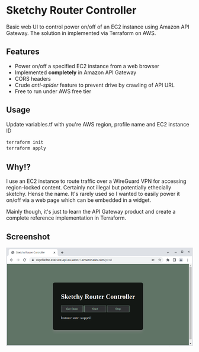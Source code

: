 # Sketchy Router Controller

Basic web UI to control power on/off of an EC2 instance using Amazon API Gateway.
The solution in implemented via Terraform on AWS.

## Features

- Power on/off a specified EC2 instance from a web browser
- Implemented **completely** in Amazon API Gateway
- CORS headers
- Crude *anti-spider* feature to prevent drive by crawling of API URL
- Free to run under AWS free tier

## Usage

Update variables.tf with you're AWS region, profile name and EC2 instance ID

````bash
terraform init
terraform apply
````

## Why!?

I use an EC2 instance to route traffic over a WireGuard VPN for accessing region-locked content. Certainly not illegal but potentially ethecially sketchy. Hense the name.
It's rarely used so I wanted to easily power it on/off via a web page which can be embedded in a widget.

Mainly though, it's just to learn the API Gateway product and create a complete reference implementation in Terraform.

## Screenshot

![alt text](screenshot.png "Screenshot")